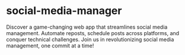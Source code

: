 # social-media-manager
Discover a game-changing web app that streamlines social media management. Automate reposts, schedule posts across platforms, and conquer technical challenges. Join us in revolutionizing social media management, one commit at a time!
